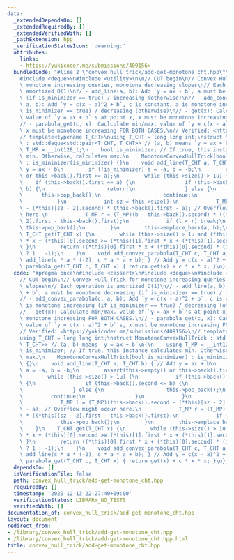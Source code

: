 ```yaml
---
data:
  _extendedDependsOn: []
  _extendedRequiredBy: []
  _extendedVerifiedWith: []
  _pathExtension: hpp
  _verificationStatusIcon: ':warning:'
  attributes:
    links:
    - https://yukicoder.me/submissions/409156>
  bundledCode: "#line 2 \"convex_hull_trick/add-get-monotone_cht.hpp\"\n#include <cassert>\n\
    #include <deque>\n#include <utility>\n\n// CUT begin\n// Convex Hull Trick for\
    \ monotone increasing queries, monotone decreasing slopes\n// Each operation is\
    \ amortized O(1)\n// - add_line(a, b): Add `y = ax + b`, a must be monotone decreasing\
    \ (if is_minimizer == true) / increasing (otherwise)\n// - add_convex_parabola(c,\
    \ a, b): Add `y = c(x - a)^2 + b`, c is constant, a is monotone increasing (if\
    \ is_minimizer == true) / decreasing (otherwise)\n// - get(x): Calculate min/max.\
    \ value of `y = ax + b`'s at point x, x must be monotone increasing FOR BOTH CASES.\n\
    // - parabola_get(c, x): Caclculate min/max. value of `y = c(x - a)^2 + b`'s,\
    \ x must be monotone increasing FOR BOTH CASES.\n// Verified: <https://yukicoder.me/submissions/409156>\n\
    // template<typename T_CHT>\nusing T_CHT = long long int;\nstruct MonotoneConvexHullTrick\
    \ : std::deque<std::pair<T_CHT, T_CHT>> // (a, b) means `y = ax + b`\n{\n    using\
    \ T_MP = __int128_t;\n    bool is_minimizer; // If true, this instance calculates\
    \ min. Otherwise, calculates max.\n    MonotoneConvexHullTrick(bool is_minimizer)\
    \ : is_minimizer(is_minimizer) {}\n    void add_line(T_CHT a, T_CHT b) { // Add\
    \ y = ax + b\n        if (!is_minimizer) a = -a, b = -b;\n        assert(this->empty()\
    \ or this->back().first >= a);\n        while (this->size() > 1u) {\n        \
    \    if (this->back().first == a) {\n                if (this->back().second <=\
    \ b) {\n                    return;\n                } else {\n              \
    \      this->pop_back();\n                    continue;\n                }\n \
    \           }\n            int sz = this->size();\n            T_MP l = (T_MP)(this->back().second\
    \ - (*this)[sz - 2].second) * (this->back().first - a); // Overflow might occur\
    \ here.\n            T_MP r = (T_MP)(b - this->back().second) * ((*this)[sz -\
    \ 2].first - this->back().first);\n            if (l < r) break;\n           \
    \ this->pop_back();\n        }\n        this->emplace_back(a, b);\n    }\n   \
    \ T_CHT get(T_CHT x) {\n        while (this->size() > 1u and (*this)[0].first\
    \ * x + (*this)[0].second >= (*this)[1].first * x + (*this)[1].second) { this->pop_front();\
    \ }\n        return ((*this)[0].first * x + (*this)[0].second) * (is_minimizer\
    \ ? 1 : -1);\n    }\n    void add_convex_parabola(T_CHT c, T_CHT a, T_CHT b) {\
    \ add_line(c * a * (-2), c * a * a + b); } // Add y = c(x - a)^2 + b\n    T_CHT\
    \ parabola_get(T_CHT c, T_CHT x) { return get(x) + c * x * x; }\n};\n"
  code: "#pragma once\n#include <cassert>\n#include <deque>\n#include <utility>\n\n\
    // CUT begin\n// Convex Hull Trick for monotone increasing queries, monotone decreasing\
    \ slopes\n// Each operation is amortized O(1)\n// - add_line(a, b): Add `y = ax\
    \ + b`, a must be monotone decreasing (if is_minimizer == true) / increasing (otherwise)\n\
    // - add_convex_parabola(c, a, b): Add `y = c(x - a)^2 + b`, c is constant, a\
    \ is monotone increasing (if is_minimizer == true) / decreasing (otherwise)\n\
    // - get(x): Calculate min/max. value of `y = ax + b`'s at point x, x must be\
    \ monotone increasing FOR BOTH CASES.\n// - parabola_get(c, x): Caclculate min/max.\
    \ value of `y = c(x - a)^2 + b`'s, x must be monotone increasing FOR BOTH CASES.\n\
    // Verified: <https://yukicoder.me/submissions/409156>\n// template<typename T_CHT>\n\
    using T_CHT = long long int;\nstruct MonotoneConvexHullTrick : std::deque<std::pair<T_CHT,\
    \ T_CHT>> // (a, b) means `y = ax + b`\n{\n    using T_MP = __int128_t;\n    bool\
    \ is_minimizer; // If true, this instance calculates min. Otherwise, calculates\
    \ max.\n    MonotoneConvexHullTrick(bool is_minimizer) : is_minimizer(is_minimizer)\
    \ {}\n    void add_line(T_CHT a, T_CHT b) { // Add y = ax + b\n        if (!is_minimizer)\
    \ a = -a, b = -b;\n        assert(this->empty() or this->back().first >= a);\n\
    \        while (this->size() > 1u) {\n            if (this->back().first == a)\
    \ {\n                if (this->back().second <= b) {\n                    return;\n\
    \                } else {\n                    this->pop_back();\n           \
    \         continue;\n                }\n            }\n            int sz = this->size();\n\
    \            T_MP l = (T_MP)(this->back().second - (*this)[sz - 2].second) * (this->back().first\
    \ - a); // Overflow might occur here.\n            T_MP r = (T_MP)(b - this->back().second)\
    \ * ((*this)[sz - 2].first - this->back().first);\n            if (l < r) break;\n\
    \            this->pop_back();\n        }\n        this->emplace_back(a, b);\n\
    \    }\n    T_CHT get(T_CHT x) {\n        while (this->size() > 1u and (*this)[0].first\
    \ * x + (*this)[0].second >= (*this)[1].first * x + (*this)[1].second) { this->pop_front();\
    \ }\n        return ((*this)[0].first * x + (*this)[0].second) * (is_minimizer\
    \ ? 1 : -1);\n    }\n    void add_convex_parabola(T_CHT c, T_CHT a, T_CHT b) {\
    \ add_line(c * a * (-2), c * a * a + b); } // Add y = c(x - a)^2 + b\n    T_CHT\
    \ parabola_get(T_CHT c, T_CHT x) { return get(x) + c * x * x; }\n};\n"
  dependsOn: []
  isVerificationFile: false
  path: convex_hull_trick/add-get-monotone_cht.hpp
  requiredBy: []
  timestamp: '2020-12-13 22:27:40+09:00'
  verificationStatus: LIBRARY_NO_TESTS
  verifiedWith: []
documentation_of: convex_hull_trick/add-get-monotone_cht.hpp
layout: document
redirect_from:
- /library/convex_hull_trick/add-get-monotone_cht.hpp
- /library/convex_hull_trick/add-get-monotone_cht.hpp.html
title: convex_hull_trick/add-get-monotone_cht.hpp
---
```

